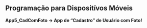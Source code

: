 ## **Programação para Dispositívos Móveis**

**App5_CadComFoto → App de “Cadastro” de Usuário com Foto!**
